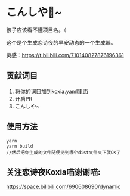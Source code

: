 # こんしや💫~
孩子应该看不懂项目名。（

这个是个生成恋诗夜的早安动态的一个生成器。

灵感：https://t.bilibili.com/710140827876196361

## 贡献词目
1. 将你的词目加到koxia.yaml里面
2. 开启PR
3. こんしや~

## 使用方法
```
yarn
yarn build
//然后把你生成的文件随便扔到哪个dist文件夹下就OK了
```

## 关注恋诗夜Koxia喵谢谢喵:
https://space.bilibili.com/690608690/dynamic
